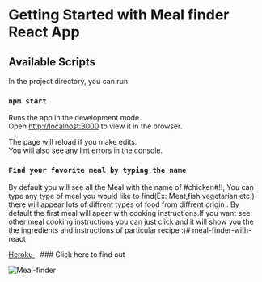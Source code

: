 # Getting Started with Meal finder React App

## Available Scripts

In the project directory, you can run:

### `npm start`

Runs the app in the development mode.\
Open [http://localhost:3000](http://localhost:3000) to view it in the browser.

The page will reload if you make edits.\
You will also see any lint errors in the console.

### `Find your favorite meal by typing the name`

 By default you will see all the Meal with the name of #chicken#!!, You can type any type of meal you would like to find(Ex: Meat,fish,vegetarian etc.) there will appear lots of diffrent types of food from diffrent origin . By default the first meal will apear with cooking instructions.If you want see other meal cooking instructions you can just click and it will show you the the ingredients and instructions of particular recipe :)# meal-finder-with-react

[Heroku ](https://meal-finder-with-react.herokuapp.com/)- ### Click here to find out 

![Meal-finder](https://raw.githubusercontent.com/sayeed0209/meal-finder-with-react/main/img/meal-finder.PNG)
